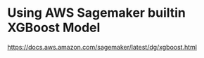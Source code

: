 # Using AWS Sagemaker builtin XGBoost Model 
https://docs.aws.amazon.com/sagemaker/latest/dg/xgboost.html
